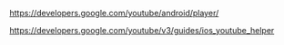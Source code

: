 

https://developers.google.com/youtube/android/player/

https://developers.google.com/youtube/v3/guides/ios_youtube_helper

